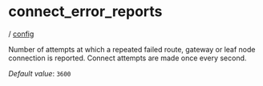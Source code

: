 # connect_error_reports

/ [config](/reference/config/index.md) 

Number of attempts at which a repeated failed route, gateway
or leaf node connection is reported. Connect attempts are made
once every second.

*Default value*: `3600`
